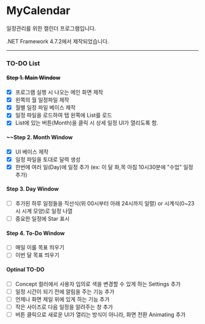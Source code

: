 # MyCalendar
일정관리를 위한 캘린더 프로그램입니다.

.NET Framework 4.7.2에서 제작되었습니다.

------------

### TO-DO List
#### ~~Step 1. Main Window~~
- [x] 프로그램 실행 시 나오는 메인 화면 제작
- [x] 왼쪽의 월 일정파일 제작 
- [x] 월별 일정 파일 베이스 제작
- [x] 일정 파일을 로드하여 탭 왼쪽에 List를 로드
- [x] List에 있는 버튼(Month)을 클릭 시 상세 일정 UI가 열리도록 함.

#### ~~Step 2. Month Window
- [x] UI 베이스 제작
- [x] 일정 파일을 토대로 달력 생성
- [x] 한번에 여러 일(Day)에 일정 추가      (ex: 이 달 화,목 아침 10시30분에 "수업" 일정 추가)

#### Step 3. Day Window
- [ ] 추가된 하루 일정들을 직선식(위 00시부터 아래 24시까지 일렬) or 시계식(0~23시 시계 모양)로 일정 나열
- [ ] 중요한 일정에 Star 표시

#### Step 4. To-Do Window
- [ ] 매일 이룰 목표 띄우기
- [ ] 이번 달 목표 띄우기

#### Optinal TO-DO
- [ ] Concept 컬러에서 사용자 임의로 색을 변경할 수 있게 하는 Settings 추가
- [ ] 일정 시간이 되기 전에 알림을 주는 기능 추가
- [ ] 언제나 화면 제일 위에 있게 하는 기능 추가
- [ ] 작은 사이즈로 다음 일정을 알려주는 창 추가
- [ ] 버튼 클릭으로 새로운 UI가 열리는 방식이 아니라, 화면 전환 Animating 추가
